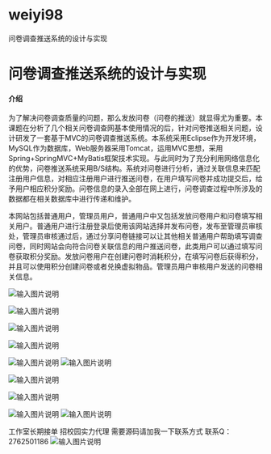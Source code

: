 # weiyi98
问卷调查推送系统的设计与实现

# 问卷调查推送系统的设计与实现

#### 介绍
为了解决问卷调查质量的问题，那么发放问卷（问卷的推送）就显得尤为重要。本课题在分析了几个相关问卷调查网基本使用情况的后，针对问卷推送相关问题，设计研发了一套基于MVC的问卷调查推送系统。本系统采用Eclipse作为开发环境， MySQL作为数据库，Web服务器采用Tomcat，运用MVC思想，采用Spring+SpringMVC+MyBatis框架技术实现。与此同时为了充分利用网络信息化的优势，问卷推送系统采用B/S结构。系统对问卷进行分析，通过关联信息来匹配注册用户信息，对相应注册用户进行推送问卷，在用户填写问卷并成功提交后，给予用户相应积分奖励。问卷信息的录入全部在网上进行，问卷调查过程中所涉及的数据都在相关数据库中进行传递和维护。

本网站包括普通用户，管理员用户，普通用户中又包括发放问卷用户和问卷填写相关用户。普通用户进行注册登录后使用该网站选择并发布问卷，发布至管理员审核处，管理员审核通过后，通过分享问卷链接可以让其他相关普通用户帮助填写调查问卷，同时网站会向符合问卷关联信息的用户推送问卷，此类用户可以通过填写问卷获取积分奖励。发放问卷用户在创建问卷时消耗积分，在填写问卷后获得积分，并且可以使用积分创建问卷或者兑换虚拟物品。管理员用户审核用户发送的问卷相关信息。

![输入图片说明](https://images.gitee.com/uploads/images/2020/1203/230947_2f82e1c3_4865385.png "屏幕截图.png")

![输入图片说明](https://images.gitee.com/uploads/images/2020/1203/230955_8b535850_4865385.png "屏幕截图.png")

![输入图片说明](https://images.gitee.com/uploads/images/2020/1203/231004_f3ab1d97_4865385.png "屏幕截图.png")

![输入图片说明](https://images.gitee.com/uploads/images/2020/1203/231013_534947a3_4865385.png "屏幕截图.png")


![输入图片说明](https://images.gitee.com/uploads/images/2020/1204/000358_de9779f9_4865385.png "屏幕截图.png")
![输入图片说明](https://images.gitee.com/uploads/images/2020/1204/000406_7c0121ec_4865385.png "屏幕截图.png")

![输入图片说明](https://images.gitee.com/uploads/images/2020/1204/000414_96d706fc_4865385.png "屏幕截图.png")

![输入图片说明](https://images.gitee.com/uploads/images/2020/1204/000420_436424cb_4865385.png "屏幕截图.png")

![输入图片说明](https://images.gitee.com/uploads/images/2020/1204/000427_f465ac53_4865385.png "屏幕截图.png")
![输入图片说明](https://images.gitee.com/uploads/images/2020/1204/000433_f6a229a5_4865385.png "屏幕截图.png")


工作室长期接单 招校园实力代理
需要源码请加我一下联系方式
联系Q：2762501186
![输入图片说明](https://images.gitee.com/uploads/images/2020/1119/003728_cd598bb9_4865385.jpeg "微信.jpg")
